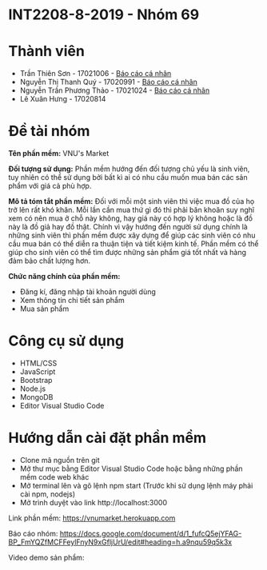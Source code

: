 # INT2208-8-2019 - Nhóm 69

# Thành viên
  - Trần Thiên Sơn - 17021006 - [Báo cáo cá nhân](https://github.com/tranthiensonuet/INT2208-8-2019/blob/master/TranThienSon/baocao.md)
  - Nguyễn Thị Thanh Quý - 17020991 - [Báo cáo cá nhân](https://github.com/tranthiensonuet/INT2208-8-2019/blob/master/NguyenThiThanhQuy/baocao.md)
  - Nguyễn Trần Phương Thảo - 17021024 - [Báo cáo cá nhân](https://github.com/tranthiensonuet/INT2208-8-2019/blob/master/NguyenTranPhuongThao/baocao.md)
  - Lê Xuân Hưng - 17020814
  
 # Đề tài nhóm
 **Tên phần mềm:** VNU's Market
 
 **Đối tượng sử dụng:** Phần mềm hướng đến đối tượng chủ yếu là sinh viên, tuy nhiên có thể sử dụng bởi bất kì ai có nhu cầu muốn mua bán các sản phẩm với giá cả phù hợp.
 
 **Mô tả tóm tắt phần mềm:**
    Đối với mỗi một sinh viên thì việc mua đồ của họ trở lên rất khó khăn. Mỗi lần cần mua thứ gì đó thì phải băn khoăn suy nghĩ xem có nên mua ở chỗ này không, hay giá này có hợp lý không hoặc là đồ này là đồ giả hay đồ thật. Chính vì vậy hướng đến người sử dụng chính là những sinh viên thì phần mềm được xây dựng để giúp các sinh viên có nhu cầu mua bán có thể diễn ra thuận tiện và tiết kiệm kinh tế. Phần mềm có thể giúp cho sinh viên có thể tìm được những sản phẩm giá tốt nhất và hàng đảm bảo chất lượng hơn.

**Chức năng chính của phần mềm:**
- Đăng kí, đăng nhập tài khoản người dùng
- Xem thông tin chi tiết sản phẩm
- Mua sản phẩm

# Công cụ sử dụng
- HTML/CSS
- JavaScript
- Bootstrap
- Node.js
- MongoDB
- Editor Visual Studio Code

# Hướng dẫn cài đặt phần mềm
- Clone mã nguồn trên git
- Mở thư mục bằng Editor Visual Studio Code hoặc bằng những phần mềm code web khác
- Mở terminal lên và gõ lệnh npm start (Trước khi sử dụng lệnh máy phải cài npm, nodejs)
- Mở trình duyệt vào link http://localhost:3000

Link phần mềm: https://vnumarket.herokuapp.com

Báo cáo nhóm: https://docs.google.com/document/d/1_fufcQ5ejYFAG-BP_FmYQZfMCFFeylFnyN9xGfljUrU/edit#heading=h.a9nqu59q5k3x

Video demo sản phẩm: 
